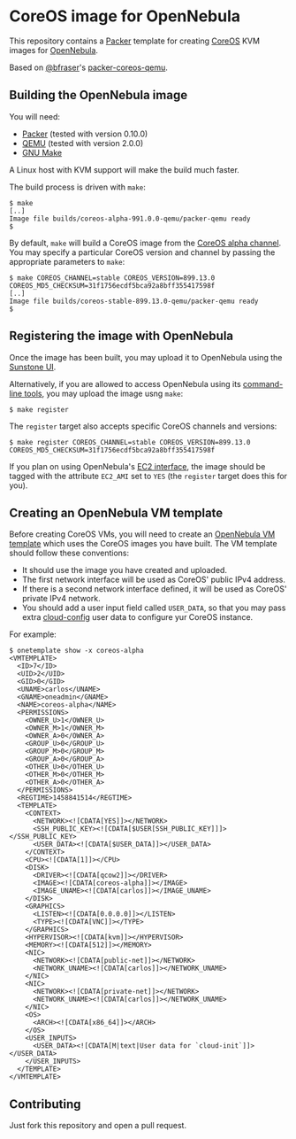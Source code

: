 # CoreOS image for OpenNebula

This repository contains a [Packer](https://www.packer.io) template
for creating [CoreOS](https://coreos.com) KVM images for
[OpenNebula](http://opennebula.org).

Based on [@bfraser](https://github.com/bfraser)'s
[packer-coreos-qemu](https://github.com/bfraser/packer-coreos-qemu).


## Building the OpenNebula image

You will need:

* [Packer](https://www.packer.io) (tested with version 0.10.0)
* [QEMU](http://wiki.qemu.org/Main_Page) (tested with version 2.0.0)
* [GNU Make](https://www.gnu.org/software/make/)

A Linux host with KVM support will make the build much faster.

The build process is driven with `make`:

    $ make
	[..]
	Image file builds/coreos-alpha-991.0.0-qemu/packer-qemu ready
	$

By default, `make` will build a CoreOS image from the
[CoreOS alpha channel](https://coreos.com/releases/). You may specify
a particular CoreOS version and channel by passing the appropriate
parameters to `make`:

    $ make COREOS_CHANNEL=stable COREOS_VERSION=899.13.0 COREOS_MD5_CHECKSUM=31f1756ecdf5bca92a8bff355417598f
	[..]
	Image file builds/coreos-stable-899.13.0-qemu/packer-qemu ready
	$


## Registering the image with OpenNebula

Once the image has been built, you may upload it to OpenNebula using
the
[Sunstone UI](http://docs.opennebula.org/4.14/user/virtual_resource_management/img_guide.html#id1).

Alternatively, if you are allowed to access OpenNebula using its
[command-line tools](http://docs.opennebula.org/4.14/user/references/cli.html#id1),
you may upload the image usng `make`:

    $ make register

The `register` target also accepts specific CoreOS channels and
versions:

    $ make register COREOS_CHANNEL=stable COREOS_VERSION=899.13.0 COREOS_MD5_CHECKSUM=31f1756ecdf5bca92a8bff355417598f

If you plan on using OpenNebula's
[EC2 interface](http://docs.opennebula.org/4.14/advanced_administration/public_cloud/ec2qcg.html),
the image should be tagged with the attribute `EC2_AMI` set to `YES`
(the `register` target does this for you).


## Creating an OpenNebula VM template

Before creating CoreOS VMs, you will need to create an
[OpenNebula VM template](http://docs.opennebula.org/4.14/user/virtual_resource_management/vm_guide.html#creating-virtual-machines)
which uses the CoreOS images you have built. The VM template should
follow these conventions:

* It should use the image you have created and uploaded.
* The first network interface will be used as CoreOS' public IPv4
  address.
* If there is a second network interface defined, it will be used as
  CoreOS' private IPv4 network.
* You should add a user input field called `USER_DATA`, so that you
  may pass extra
  [cloud-config](https://coreos.com/os/docs/latest/cloud-config.html)
  user data to configure yur CoreOS instance.

For example:

	$ onetemplate show -x coreos-alpha
	<VMTEMPLATE>
	  <ID>7</ID>
	  <UID>2</UID>
	  <GID>0</GID>
	  <UNAME>carlos</UNAME>
	  <GNAME>oneadmin</GNAME>
	  <NAME>coreos-alpha</NAME>
	  <PERMISSIONS>
		<OWNER_U>1</OWNER_U>
		<OWNER_M>1</OWNER_M>
		<OWNER_A>0</OWNER_A>
		<GROUP_U>0</GROUP_U>
		<GROUP_M>0</GROUP_M>
		<GROUP_A>0</GROUP_A>
		<OTHER_U>0</OTHER_U>
		<OTHER_M>0</OTHER_M>
		<OTHER_A>0</OTHER_A>
	  </PERMISSIONS>
	  <REGTIME>1458841514</REGTIME>
	  <TEMPLATE>
		<CONTEXT>
		  <NETWORK><![CDATA[YES]]></NETWORK>
		  <SSH_PUBLIC_KEY><![CDATA[$USER[SSH_PUBLIC_KEY]]]></SSH_PUBLIC_KEY>
		  <USER_DATA><![CDATA[$USER_DATA]]></USER_DATA>
		</CONTEXT>
		<CPU><![CDATA[1]]></CPU>
		<DISK>
		  <DRIVER><![CDATA[qcow2]]></DRIVER>
		  <IMAGE><![CDATA[coreos-alpha]]></IMAGE>
		  <IMAGE_UNAME><![CDATA[carlos]]></IMAGE_UNAME>
		</DISK>
		<GRAPHICS>
		  <LISTEN><![CDATA[0.0.0.0]]></LISTEN>
		  <TYPE><![CDATA[VNC]]></TYPE>
		</GRAPHICS>
		<HYPERVISOR><![CDATA[kvm]]></HYPERVISOR>
		<MEMORY><![CDATA[512]]></MEMORY>
		<NIC>
		  <NETWORK><![CDATA[public-net]]></NETWORK>
		  <NETWORK_UNAME><![CDATA[carlos]]></NETWORK_UNAME>
		</NIC>
		<NIC>
		  <NETWORK><![CDATA[private-net]]></NETWORK>
		  <NETWORK_UNAME><![CDATA[carlos]]></NETWORK_UNAME>
		</NIC>
		<OS>
		  <ARCH><![CDATA[x86_64]]></ARCH>
		</OS>
		<USER_INPUTS>
		  <USER_DATA><![CDATA[M|text|User data for `cloud-init`]]></USER_DATA>
		</USER_INPUTS>
	  </TEMPLATE>
	</VMTEMPLATE>


## Contributing

Just fork this repository and open a pull request.
